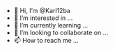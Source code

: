 - 👋 Hi, I’m @Karl12ba
- 👀 I’m interested in ...
- 🌱 I’m currently learning ...
- 💞️ I’m looking to collaborate on ...
- 📫 How to reach me ...

<!---
Karl12ba/Karl12ba is a ✨ special ✨ repository because its `README.md` (this file) appears on your GitHub profile.
You can click the Preview link to take a look at your changes.
--->
